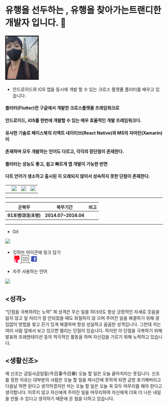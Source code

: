  # __유행을 선두하는 , 유행을 찾아가는트랜디한 개발자 입니다. 👋__ 

 ### <img src="b.jpg" width="20%"  alige=left border="3" > 
 
 + 안드로이드와 IOS 앱을 동시에 개발 할 수 있는 크로스 플랫폼 플러터를 배우고 있습니다.
 #### 플러터(Flutter)란 구글에서 개발한 크로스플랫폼 프레임워크로
 #### 안드로이드, iOS를 한번에 개발할 수 있는 매우 효율적인 개발 프레임워크다.
 #### 유사한 기술로 페이스북의 리액트 네이티브(React Native)와 MS의 자마린(Xamarin)이
 #### 존재하며 모두 개발하는 언어도 다르고, 각각의 장단점이 존재한다.
 #### 플러터는 성능도 좋고, 쉽고 빠르게 앱 개발이 가능한 반면
 #### 다트 언어가 생소하고 출시된 지 오래되지 않아서 성숙하지 못한 단점이 존재한다.





|| | | |
|----|----|----|----|
| |<img src= "https://img.shields.io/badge/%EC%9D%B4%EB%A6%84-Jun__Seoung-green"> |  <img src= "https://img.shields.io/badge/Tell-010--3605--8874-orange"> |  <img src= "https://img.shields.io/badge/E--mail-madox9999%40gmail.com-lightgrey">|

------------- 
|__군복무__|__복무기간__|__비고__|
|----|----|----|
|__91포병대대(포병)__|__2014.07~2016.04__|||
-------------
+ Git 

 <img src= "https://github-readme-stats.vercel.app/api?username=ParkJunSoung&theme=dark">
 


 + 깃허브 아이콘에 링크 담기  
 [<img src= "git.png" width= "5%" > ](https://github.com/ParkJunSoung "바로가기")  [<img src= "naver.png" width= "5%" > ](https://blog.naver.com/opaswx1 "바로가기")[<img src= "facebook-235-569311.png" width= "5%" > ](https://www.facebook.com/profile.php?id=100063379015269 "바로가기")



+ 자주 사용하는 언어

<img src = "https://github-readme-stats.vercel.app/api/top-langs/?username=ParkJunSoung&langs_count=8">




## <성격>
“단점을 극복하려는 노력”
제 성격은 무슨 일을 하더라도 항상 긍정적인 자세로 웃음을 잃지 않고 일 처리가 잘 안되었을 때도 좌절하지 않
으며 주어진 일을 해결하기 위해 끊임없이 방법을 찾고 끈기 있게 해결하며 항성 성실하고
꼼꼼한 성격입니다.
그런데 저는 여러 사람 앞에서 보고 있으면 떨리는 단점이 있습니다.
하지만 이 단점을 극복하기 위해 발표와 프레젠테이션 등의 적극적인 활동을 하며
자신감을 기르기 위해 노력하고 있습니다.



## <생활신조>
제 신조는 금일사금일필(今日事今日畢) 오늘 할 일은 오늘 끝마치라는 뜻입니다. 신조를 정한 이유는 대부분의
사람은 오늘 할 일을 제시간에 못하게 되면 금방 포기해버리고
다음날 하면 된다고 생각하겠지만 저는 오늘 할 일은 오늘 꼭 모두 마무리를 해야 한다고
생각합니다.
미루지 않고 자신에게 주어진 일을 마무리하여 자신에게 더욱 더 나은 내일을 만들 수 있다고 생각하기 때문에
온 힘을 다하고 있습니다.

